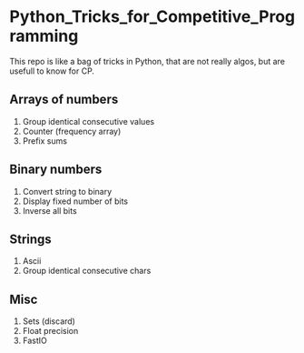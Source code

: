 # Python_Tricks_for_Competitive_Programming
This repo is like a bag of tricks in Python, that are not really algos, but are usefull to know for CP.

## Arrays of numbers
1. Group identical consecutive values
2. Counter (frequency array)
3. Prefix sums

## Binary numbers
1. Convert string to binary
2. Display fixed number of bits
3. Inverse all bits

## Strings
1. Ascii
2. Group identical consecutive chars


## Misc
1. Sets (discard)
2. Float precision
3. FastIO
